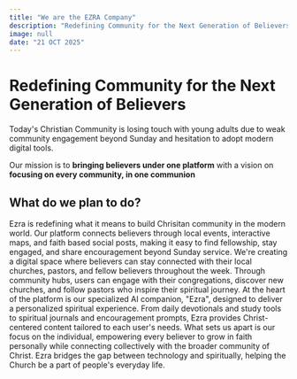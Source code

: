 ```yaml
---
title: "We are the EZRA Company"
description: "Redefining Community for the Next Generation of Believers"
image: null
date: "21 OCT 2025"
---
```


# Redefining Community for the Next Generation of Believers

Today's Christian Community is losing touch with young adults due to weak community engagement beyond Sunday and hesitation to adopt modern digital tools.

Our mission is to **bringing believers under one platform** with a vision on **focusing on every community, in one communion**

## What do we plan to do?
Ezra is redefining what it means to build Chrisitan community in the modern world. Our platform connects believers through local events, interactive maps, and faith based social posts, making it easy to find fellowship, stay engaged, and share encouragement beyond Sunday service. We're creating a digital space where believers can stay connected with their local churches, pastors, and fellow believers throughout the week. Through community hubs, users can engage with their congregations, discover new churches, and follow pastors who inspire their spiritual journey. At the heart of the platform is our specialized AI companion, "Ezra", designed to deliver a personalized spiritual experience. From daily devotionals and study tools to spiritual journals and encouragement prompts, Ezra provides Christ-centered content tailored to each user's needs. What sets us apart is our focus on the individual, empowering every believer to grow in faith personally while connecting collectively with the broader community of Christ. Ezra bridges the gap between technology and spiritually, helping the Church be a part of people's everyday life. 

